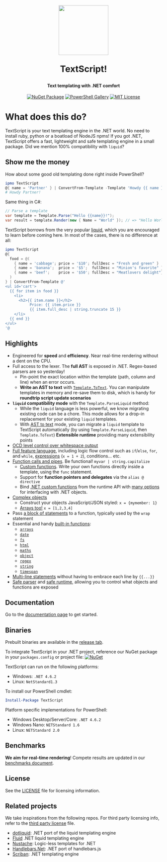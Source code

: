 <h1 align="center">
  <img src="https://raw.githubusercontent.com/lizoc/textscript/master/icon.png" height="160" width="160"/>
  <p align="center">TextScript!</p>
  <p align="center" style="font-size: 0.5em">Text templating with .NET comfort</p>
</h1>
<p align="center">
    <a href="https://www.nuget.org/packages/Lizoc.TextScript"><img src="https://img.shields.io/nuget/v/Lizoc.TextScript.svg?style=for-the-badge" alt="NuGet Package"></a>
    <a href="https://www.powershellgallery.com/packages/TextScript"><img src="https://img.shields.io/powershellgallery/v/textscript.svg?style=for-the-badge" alt="PowerShell Gallery"></a>
    <a href="https://opensource.org/licenses/MIT"><img src="https://img.shields.io/badge/License-MIT-yellow.svg?style=for-the-badge" alt="MIT License"></a>
</p>

What does this do?
==================
TextScript is your text templating engine in the .NET world. No need to install ruby, python or a boatload of NodeJS npms! If you got .NET, TextScript offers a fast, lightweight and safe templating engine in a small package. Did we mention 100% compatibility with `liquid`?


Show me the money
-----------------
How about some good old templating done right inside PowerShell?

```Powershell
ipmo TextScript
@{ name = 'Partner' } | ConvertFrom-Template -Template 'Howdy {{ name }}!'
# Howdy Partner!
```

Same thing in C#:

```C#
// Parse a template
var template = Template.Parse("Hello {{name}}!");
var result = template.Render(new { Name = "World" }); // => "Hello World!" 
```

TextScript borrows from the very popular [liquid](http://liquidmarkup.org/), which you are encouraged to learn before coming here. In most of the cases, there is no difference at all:

```Powershell
ipmo TextScript
@{
  food = @(
    { name = 'cabbage'; price = '$10'; fullDesc = "Fresh and green" }
    { name = 'banana';  price = '$5';  fullDesc = "Minion's favorite" }
    { name = 'beef';    price = '$50'; fullDesc = "Meatlovers delight"}
  )
} | ConvertFrom-Template @'
<ul id='cart'>
  {{ for item in food }}
    <li>
      <h2>{{ item.name }}</h2>
           Price: {{ item.price }}
           {{ item.full_desc | string.truncate 15 }}
    </li>
  {{ end }}
</ul>
'@
```


Highlights
----------
- Engineered for **speed** and **efficiency**. Near real-time rendering without a dent on the CPU.
- Full access to the lexer. The **full AST** is exposed in .NET. Regex-based parsers are so yesterday!
  - Pin-point the exact location within the template (path, column and line) when an error occurs.
  - **Write an AST to text** with [`Template.ToText`](docs/runtime.md#ast-to-text). You can manipulate templates in memory and re-save them to disk, which is handy for **roundtrip script update scenarios**
- **`liquid` compatibility mode** with the `Template.ParseLiquid` method:
  - While the `liquid` language is less powerful, we know migrating existing code can be a chore. This mode allows for a drop-in replacement for your existing `liquid` templates.
  - With [AST to text](docs/runtime.md#ast-to-text) mode, you can migrate a `liquid` template to TextScript automatically (by using `Template.ParseLiquid`, then `Template.ToText`)
  **Extensible runtime** providing many extensibility points
- [OCD level control over whitespace output](docs/language.md#14-whitespace-control)
- [Full feature language](docs/language.md), including logic flow control such as `if`/`else`, `for`, and `while`, [expressions](docs/language.md#8-expressions) (`x = 1 + 2`), conditions... etc.
- [Function calls and pipes](docs/language.md#88-function-call-expression). Be functional! `myvar | string.capitalize`
  - [Custom functions](docs/language.md#7-functions). Write your own functions directly inside a template, using the `func` statement. 
  - Support for **function pointers and delegates** via the `alias @ directive`
  - Bind [.NET custom functions](docs/runtime.md#imports-functions-from-a-net-class) from the runtime API with [many options](docs/runtime.md#the-scriptobject) for interfacing with .NET objects.
- [Complex objects](docs/language.md#5-objects) 
  - Construct your objects JavaScript/JSON styled: `x = {mymember: 1}`
  - [Arrays too!](docs/language.md#6-arrays) `x = [1,2,3,4]`
- Pass [a block of statements](docs/language.md#98-wrap-function-arg1argn--end) to a function, typically used by the `wrap` statement
- Essential and handy [built-in functions](docs/builtins.md):
  - [`arrays`](docs/builtins.md#array-functions)
  - [`date`](docs/builtins.md#date-functions)
  - [`fs`](docs/builtins.md#fs-functions)
  - [`html`](docs/builtins.md#html-functions)
  - [`maths`](docs/builtins.md#math-functions)
  - [`object`](docs/builtins.md#object-functions)
  - [`regex`](docs/builtins.md#regex-functions)
  - [`string`](docs/builtins.md#string-functions)
  - [`timespan`](docs/builtins.md#timespan-functions)
- [Multi-line statements](docs/language.md#11-code-block) without having to embrace each line by `{{...}}`
- [Safe parser](docs/runtime.md#the-lexer-and-parser) and [safe runtime](docs/runtime.md#safe-runtime), allowing you to control what objects and functions are exposed


Documentation
--------------
Go to the [documentation page](docs/README.md) to get started.


Binaries
--------
Prebuilt binaries are available in the [release tab](./releases). 

To integrate TextScript in your .NET project, reference our NuGet package in your `packages.config` or project file: [![NuGet](https://img.shields.io/nuget/v/Lizoc.TextScript.svg)](https://www.nuget.org/packages/Lizoc.TextScript/)

TextScript can run on the following platforms:

- Windows: `.NET 4.6.2`
- Linux: `NetStandard1.3` 

To install our PowerShell cmdlet:

```powershell
Install-Package TextScript
```

Platform specific implementations for PowerShell:

- Windows Desktop/Server/Core: `.NET 4.6.2`
- Windows Nano: `NETStandard 1.6`
- Linux: `NETStandard 2.0`


Benchmarks
----------
**We aim for real-time rendering**! Compete results are updated in our [benchmarks document](docs/benchmarks.md).


License
-------
See the [LICENSE](./LICENSE) file for licensing information.


Related projects
----------------
We take inspirations from the following repos. For third party licensing info, refer to the [third party license](./THIRD-PARTY-LICENSE.txt) file.

* [dotliquid](https://github.com/dotliquid/dotliquid): .NET port of the liquid templating engine
* [Fluid](https://github.com/sebastienros/fluid/) .NET liquid templating engine
* [Nustache](https://github.com/jdiamond/Nustache): Logic-less templates for .NET
* [Handlebars.Net](https://github.com/rexm/Handlebars.Net): .NET port of handlebars.js
* [Scriban](https://github.com/lunet-io/scriban): .NET templating engine
